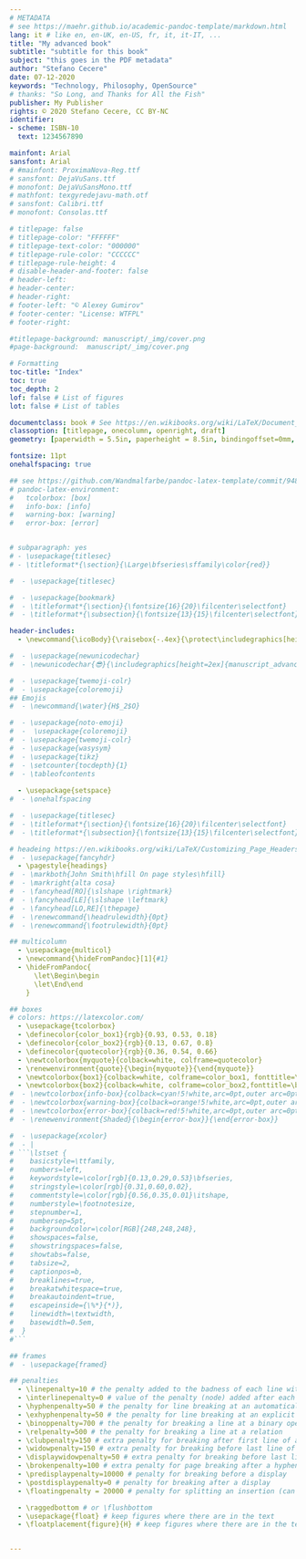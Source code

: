 ```yaml
---
# METADATA
# see https://maehr.github.io/academic-pandoc-template/markdown.html
lang: it # like en, en-UK, en-US, fr, it, it-IT, ...
title: "My advanced book"
subtitle: "subtitle for this book"
subject: "this goes in the PDF metadata"
author: "Stefano Cecere"
date: 07-12-2020
keywords: "Technology, Philosophy, OpenSource"
# thanks: "So Long, and Thanks for All the Fish"
publisher: My Publisher
rights: © 2020 Stefano Cecere, CC BY-NC
identifier:
- scheme: ISBN-10
  text: 1234567890

mainfont: Arial
sansfont: Arial
# #mainfont: ProximaNova-Reg.ttf
# sansfont: DejaVuSans.ttf
# monofont: DejaVuSansMono.ttf 
# mathfont: texgyredejavu-math.otf 
# sansfont: Calibri.ttf
# monofont: Consolas.ttf

# titlepage: false
# titlepage-color: "FFFFFF"
# titlepage-text-color: "000000"
# titlepage-rule-color: "CCCCCC"
# titlepage-rule-height: 4
# disable-header-and-footer: false
# header-left:
# header-center:
# header-right:
# footer-left: "© Alexey Gumirov"
# footer-center: "License: WTFPL"
# footer-right:

#titlepage-background: manuscript/_img/cover.png
#page-background:  manuscript/_img/cover.png

# Formatting
toc-title: "Index"
toc: true
toc_depth: 2
lof: false # List of figures
lot: false # List of tables

documentclass: book # See https://en.wikibooks.org/wiki/LaTeX/Document_Structure#Document_classes
classoption: [titlepage, onecolumn, openright, draft]
geometry: [paperwidth = 5.5in, paperheight = 8.5in, bindingoffset=0mm, inner=18mm, outer=12mm, top=18mm, bottom=18mm] # See https://ctan.org/pkg/geometry

fontsize: 11pt
onehalfspacing: true

## see https://github.com/Wandmalfarbe/pandoc-latex-template/commit/948150d1720fd3d2afd2318bbe5bc069377ed2c9
# pandoc-latex-environment:
#   tcolorbox: [box]
#   info-box: [info]
#   warning-box: [warning]
#   error-box: [error]


# subparagraph: yes
# - \usepackage{titlesec}
# - \titleformat*{\section}{\Large\bfseries\sffamily\color{red}}

#  - \usepackage{titlesec}

#  - \usepackage{bookmark}
#  - \titleformat*{\section}{\fontsize{16}{20}\filcenter\selectfont}
#  - \titleformat*{\subsection}{\fontsize{13}{15}\filcenter\selectfont}

header-includes:
  - \newcommand{\icoBody}{\raisebox{-.4ex}{\protect\includegraphics[height=2ex]{manuscript_advanced/img/_emoji/body.png}}}

#  - \usepackage{newunicodechar}
#  - \newunicodechar{😎}{\includegraphics[height=2ex]{manuscript_advanced/img/_emoji/body.png}}

#  - \usepackage{twemoji-colr}
#  - \usepackage{coloremoji}
## Emojis
#  - \newcommand{\water}{H$_2$O}

#  - \usepackage{noto-emoji}
#  -  \usepackage{coloremoji}
#  - \usepackage{twemoji-colr}
#  - \usepackage{wasysym}
#  - \usepackage{tikz}
#  - \setcounter{tocdepth}{1}
#  - \tableofcontents
  
  - \usepackage{setspace}
#  - \onehalfspacing

#  - \usepackage{titlesec}
#  - \titleformat*{\section}{\fontsize{16}{20}\filcenter\selectfont}
#  - \titleformat*{\subsection}{\fontsize{13}{15}\filcenter\selectfont}

# headeing https://en.wikibooks.org/wiki/LaTeX/Customizing_Page_Headers_and_Footers
#  - \usepackage{fancyhdr}  
  - \pagestyle{headings}
#  - \markboth{John Smith\hfill On page styles\hfill}
#  - \markright{alta cosa}
#  - \fancyhead[RO]{\slshape \rightmark}
#  - \fancyhead[LE]{\slshape \leftmark}
#  - \fancyhead[LO,RE]{\thepage}
#  - \renewcommand{\headrulewidth}{0pt}
#  - \renewcommand{\footrulewidth}{0pt}

## multicolumn
  - \usepackage{multicol}
  - \newcommand{\hideFromPandoc}[1]{#1}
  - \hideFromPandoc{
      \let\Begin\begin
      \let\End\end
    }

## boxes
# colors: https://latexcolor.com/
  - \usepackage{tcolorbox}
  - \definecolor{color_box1}{rgb}{0.93, 0.53, 0.18}
  - \definecolor{color_box2}{rgb}{0.13, 0.67, 0.8}
  - \definecolor{quotecolor}{rgb}{0.36, 0.54, 0.66}
  - \newtcolorbox{myquote}{colback=white, colframe=quotecolor}
  - \renewenvironment{quote}{\begin{myquote}}{\end{myquote}}
  - \newtcolorbox{box1}{colback=white, colframe=color_box1, fonttitle=\bfseries, title=Box1,halign title=right}
  - \newtcolorbox{box2}{colback=white, colframe=color_box2,fonttitle=\bfseries, title=Box2}
#  - \newtcolorbox{info-box}{colback=cyan!5!white,arc=0pt,outer arc=0pt,colframe=cyan!60!black}
#  - \newtcolorbox{warning-box}{colback=orange!5!white,arc=0pt,outer arc=0pt,colframe=orange!80!black}
#  - \newtcolorbox{error-box}{colback=red!5!white,arc=0pt,outer arc=0pt,colframe=red!75!black}
#  - \renewenvironment{Shaded}{\begin{error-box}}{\end{error-box}}

#  - \usepackage{xcolor}
#  - |
# ```\lstset {
#    basicstyle=\ttfamily,
#    numbers=left,
#    keywordstyle=\color[rgb]{0.13,0.29,0.53}\bfseries,
#    stringstyle=\color[rgb]{0.31,0.60,0.02},
#    commentstyle=\color[rgb]{0.56,0.35,0.01}\itshape,
#    numberstyle=\footnotesize,
#    stepnumber=1,
#    numbersep=5pt,
#    backgroundcolor=\color[RGB]{248,248,248},
#    showspaces=false,
#    showstringspaces=false,
#    showtabs=false,
#    tabsize=2,
#    captionpos=b,
#    breaklines=true,
#    breakatwhitespace=true,
#    breakautoindent=true,
#    escapeinside={\%*}{*)},
#    linewidth=\textwidth,
#    basewidth=0.5em,
#  }
#```

## frames
#  - \usepackage{framed}

## penalties
  - \linepenalty=10 # the penalty added to the badness of each line within a paragraph (no associated penalty node) Increasing the value makes tex try to have fewer lines in the paragraph.
  - \interlinepenalty=0 # value of the penalty (node) added after each line of a paragraph.
  - \hyphenpenalty=50 # the penalty for line breaking at an automatically inserted hyphen
  - \exhyphenpenalty=50 # the penalty for line breaking at an explicit hyphen
  - \binoppenalty=700 # the penalty for breaking a line at a binary operator
  - \relpenalty=500 # the penalty for breaking a line at a relation
  - \clubpenalty=150 # extra penalty for breaking after first line of a paragraph
  - \widowpenalty=150 # extra penalty for breaking before last line of a paragraph
  - \displaywidowpenalty=50 # extra penalty for breaking before last line before a display math
  - \brokenpenalty=100 # extra penalty for page breaking after a hyphenated line
  - \predisplaypenalty=10000 # penalty for breaking before a display
  - \postdisplaypenalty=0 # penalty for breaking after a display
  - \floatingpenalty = 20000 # penalty for splitting an insertion (can only be split footnote in standard LaTeX)

  - \raggedbottom # or \flushbottom
  - \usepackage{float} # keep figures where there are in the text
  - \floatplacement{figure}{H} # keep figures where there are in the text


---
```

